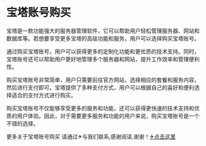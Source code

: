 # 宝塔账号购买

宝塔是一款功能强大的服务器管理软件，它可以帮助用户轻松管理服务器、网站和数据库等。若想要享受更多宝塔的高级功能和服务，用户可以选择购买宝塔账号。

通过购买宝塔账号，用户可以获得更多的定制化功能和更优质的技术支持。同时，宝塔账号还可以帮助用户更好地管理多个服务器和网站，提升工作效率和管理便利性。

购买宝塔账号非常简单，用户只需要前往官方网站，选择相应的套餐和服务内容，然后进行支付即可。宝塔提供了多种支付方式，用户可以根据自己的喜好和便利选择适合的支付方式进行购买。

购买宝塔账号不仅能够享受更多的服务和功能，还可以获得更快速的技术支持和优质的用户体验。因此，对于需要更多服务和功能的用户来说，购买宝塔账号是一个不错的选择。

更多关于宝塔账号购买 请通过✈与我们联系,感谢阅读,谢谢！[✈点击这里](https://t.me/pt99bot)